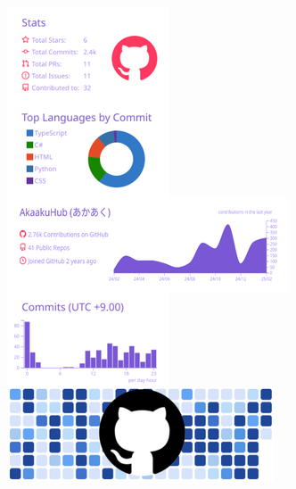 <div>
  <a href="https://github.com/AkaakuHub">
  <img align="top" height="170px" src="https://raw.githubusercontent.com/AkaakuHub/github-profile-summary-cards/main/profile-summary-card-output/buefy/3-stats.svg" />
</a>
<a href="https://github.com/AkaakuHub">
  <img align="top" height="170px" src="https://raw.githubusercontent.com/AkaakuHub/github-profile-summary-cards/main/profile-summary-card-output/buefy/2-most-commit-language.svg" />
</a>
<a href="https://github.com/AkaakuHub">
  <img align="top" height="170px" src="https://raw.githubusercontent.com/AkaakuHub/github-profile-summary-cards/main/profile-summary-card-output/buefy/0-profile-details.svg" />
</a>
<a href="https://github.com/AkaakuHub">
  <img align="top" height="170px" src="https://raw.githubusercontent.com/AkaakuHub/github-profile-summary-cards/main/profile-summary-card-output/buefy/4-productive-time.svg" />
</a>
<a href="https://github.com/AkaakuHub">
  <img align="top" height="170px" src="https://raw.githubusercontent.com/AkaakuHub/github-grass/refs/heads/main/github-glass.svg" />
</a>
</div>
